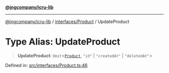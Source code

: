 [**@jngcompany/icru-lib**](../../../README.md)

***

[@jngcompany/icru-lib](../../../README.md) / [interfaces/Product](../README.md) / UpdateProduct

# Type Alias: UpdateProduct

> **UpdateProduct**: `Omit`\<[`Product`](../interfaces/Product.md), `"id"` \| `"createdAt"` \| `"deletedAt"`\>

Defined in: [src/interfaces/Product.ts:46](https://github.com/jngcompany/icru-lib/blob/d3a4d9c24074b22f396121b6f6d7c5106c66ae75/src/interfaces/Product.ts#L46)
